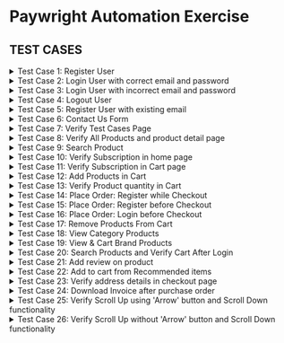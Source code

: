 # **Paywright Automation Exercise**
## TEST CASES

<details>
    <summary>Test Case 1: Register User</summary>
    
1. Launch browser
2. Navigate to url 'http://automationexercise.com'
3. Verify that home page is visible successfully
4. Click on 'Signup / Login' button
5. Verify 'New User Signup!' is visible
6. Enter name and email address
7. Click 'Signup' button
8. Verify that 'ENTER ACCOUNT INFORMATION' is visible
9. Fill details: Title, Name, Email, Password, Date of birth
10.  Select checkbox 'Sign up for our newsletter!'
11. Select checkbox 'Receive special offers from our partners!'
12. Fill details: First name, Last name, Company, Address, Address2, Country, State, City, Zipcode, Mobile Number
13. Click 'Create Account button'
14. Verify that 'ACCOUNT CREATED!' is visible
15. Click 'Continue' button
16. Verify that 'Logged in as username' is visible
17. Click 'Delete Account' button
18. Verify that 'ACCOUNT DELETED!' is visible and click 'Continue' button
</details>
<details>
    <summary>Test Case 2: Login User with correct email and password</summary>
    
1. Launch browser
2. Navigate to url 'http://automationexercise.com'
3. Verify that home page is visible successfully
4. Click on 'Signup / Login' button
5. Verify 'Login to your account' is visible
6. Enter correct email address and password
7. Click 'login' button
8. Verify that 'Logged in as username' is visible
9. Click 'Delete Account' button
10. Verify that 'ACCOUNT DELETED!' is visible
</details>
<details>
    <summary>Test Case 3: Login User with incorrect email and password</summary>

1. Launch browser
2. Navigate to url 'http://automationexercise.com'
3. Verify that home page is visible successfully
4. Click on 'Signup / Login' button
5. Verify 'Login to your account' is visible
6. Enter incorrect email address and password
7. Click 'login' button
8. Verify error 'Your email or password is incorrect!' is visible
</details>
<details>
    <summary>Test Case 4: Logout User</summary>

1. Launch browser
2. Navigate to url 'http://automationexercise.com'
3. Verify that home page is visible successfully
4. Click on 'Signup / Login' button
5. Verify 'Login to your account' is visible
6. Enter correct email address and password
7. Click 'login' button
8. Verify that 'Logged in as username' is visible
9. Click 'Logout' button
10. Verify that user is navigated to login page
</details>
<details>
    <summary>Test Case 5: Register User with existing email</summary>

1. Launch browser
2. Navigate to url 'http://automationexercise.com'
3. Verify that home page is visible successfully
4. Click on 'Signup / Login' button
5. Verify 'New User Signup!' is visible
6. Enter name and already registered email address
7. Click 'Signup' button
8. Verify error 'Email Address already exist!' is visible
</details>
<details>
    <summary>Test Case 6: Contact Us Form</summary>

1. Launch browser
2. Navigate to url 'http://automationexercise.com'
3. Verify that home page is visible successfully
4. Click on 'Contact Us' button
5. Verify 'GET IN TOUCH' is visible
6. Enter name, email, subject and message
7. Upload file
8. Click 'Submit' button
9. Click OK button
10. Verify success message 'Success! Your details have been submitted successfully.' is visible
11. Click 'Home' button and verify that landed to home page successfully
</details>
<details>
    <summary>Test Case 7: Verify Test Cases Page</summary>

1. Launch browser
2. Navigate to url 'http://automationexercise.com'
3. Verify that home page is visible successfully
4. Click on 'Test Cases' button
5. Verify user is navigated to test cases page successfully
</details>
<details>
    <summary>Test Case 8: Verify All Products and product detail page</summary>

1. Launch browser
2. Navigate to url 'http://automationexercise.com'
3. Verify that home page is visible successfully
4. Click on 'Products' button
5. Verify user is navigated to ALL PRODUCTS page successfully
6. The products list is visible
7. Click on 'View Product' of first product
8. User is landed to product detail page
9. Verify that detail detail is visible: product name, category, price, availability, condition, brand
</details>
<details>
    <summary>Test Case 9: Search Product</summary>

1. Launch browser
2. Navigate to url 'http://automationexercise.com'
3. Verify that home page is visible successfully
4. Click on 'Products' button
5. Verify user is navigated to ALL PRODUCTS page successfully
6. Enter product name in search input and click search button
7. Verify 'SEARCHED PRODUCTS' is visible
8. Verify all the products related to search are visible
</details>
<details>
    <summary>Test Case 10: Verify Subscription in home page</summary>

1. Launch browser
2. Navigate to url 'http://automationexercise.com'
3. Verify that home page is visible successfully
4. Scroll down to footer
5. Verify text 'SUBSCRIPTION'
6. Enter email address in input and click arrow button
7. Verify success message 'You have been successfully subscribed!' is visible
</details>
<details>
    <summary>Test Case 11: Verify Subscription in Cart page</summary>

1. Launch browser
2. Navigate to url 'http://automationexercise.com'
3. Verify that home page is visible successfully
4. Click 'Cart' button
5. Scroll down to footer
6. Verify text 'SUBSCRIPTION'
7. Enter email address in input and click arrow button
8. Verify success message 'You have been successfully subscribed!' is visible
</details>
<details>
    <summary>Test Case 12: Add Products in Cart</summary>

1. Launch browser
2. Navigate to url 'http://automationexercise.com'
3. Verify that home page is visible successfully
4. Click 'Products' button
5. Hover over first product and click 'Add to cart'
6. Click 'Continue Shopping' button
7. Hover over second product and click 'Add to cart'
8. Click 'View Cart' button
9. Verify both products are added to Cart
10. Verify their prices, quantity and total price
</details>
<details>
    <summary>Test Case 13: Verify Product quantity in Cart</summary>

1. Launch browser
2. Navigate to url 'http://automationexercise.com'
3. Verify that home page is visible successfully
4. Click 'View Product' for any product on home page
5. Verify product detail is opened
6. Increase quantity to 4
7. Click 'Add to cart' button
8. Click 'View Cart' button
9. Verify that product is displayed in cart page with exact quantity
</details>
<details>
    <summary>Test Case 14: Place Order: Register while Checkout</summary>

1. Launch browser
2. Navigate to url 'http://automationexercise.com'
3. Verify that home page is visible successfully
4. Add products to cart
5. Click 'Cart' button
6. Verify that cart page is displayed
7. Click Proceed To Checkout
8. Click 'Register / Login' button
9. Fill all details in Signup and create account
10. Verify 'ACCOUNT CREATED!' and click 'Continue' button
11. Verify ' Logged in as username' at top
12. Click 'Cart' button
13. Click 'Proceed To Checkout' button
14. Verify Address Details and Review Your Order
15. Enter description in comment text area and click 'Place Order'
16. Enter payment details: Name on Card, Card Number, CVC, Expiration date
17. Click 'Pay and Confirm Order' button
18. Verify success message 'Your order has been placed successfully!'
19. Click 'Delete Account' button
20. Verify 'ACCOUNT DELETED!' and click 'Continue' button
</details>
<details>
    <summary>Test Case 15: Place Order: Register before Checkout</summary>

1. Launch browser
2. Navigate to url 'http://automationexercise.com'
3. Verify that home page is visible successfully
4. Click 'Signup / Login' button
5. Fill all details in Signup and create account
6. Verify 'ACCOUNT CREATED!' and click 'Continue' button
7. Verify ' Logged in as username' at top
8. Add products to cart
9. Click 'Cart' button
10. Verify that cart page is displayed
11. Click Proceed To Checkout
12. Verify Address Details and Review Your Order
13. Enter description in comment text area and click 'Place Order'
14. Enter payment details: Name on Card, Card Number, CVC, Expiration date
15. Click 'Pay and Confirm Order' button
16. Verify success message 'Your order has been placed successfully!'
17. Click 'Delete Account' button
18. Verify 'ACCOUNT DELETED!' and click 'Continue' button
</details>
<details>
    <summary>Test Case 16: Place Order: Login before Checkout</summary>

1. Launch browser
2. Navigate to url 'http://automationexercise.com'
3. Verify that home page is visible successfully
4. Click 'Signup / Login' button
5. Fill email, password and click 'Login' button
6. Verify 'Logged in as username' at top
7. Add products to cart
8. Click 'Cart' button
9. Verify that cart page is displayed
10. Click Proceed To Checkout
11. Verify Address Details and Review Your Order
12. Enter description in comment text area and click 'Place Order'
13. Enter payment details: Name on Card, Card Number, CVC, Expiration date
14. Click 'Pay and Confirm Order' button
15. Verify success message 'Your order has been placed successfully!'
16. Click 'Delete Account' button
17. Verify 'ACCOUNT DELETED!' and click 'Continue' button
</details>
<details>
    <summary>Test Case 17: Remove Products From Cart</summary>

1. Launch browser
2. Navigate to url 'http://automationexercise.com'
3. Verify that home page is visible successfully
4. Add products to cart
5. Click 'Cart' button
6. Verify that cart page is displayed
7. Click 'X' button corresponding to particular product
8. Verify that product is removed from the cart
</details>
<details>
    <summary>Test Case 18: View Category Products</summary>

1. Launch browser
2. Navigate to url 'http://automationexercise.com'
3. Verify that categories are visible on left side bar
4. Click on 'Women' category
5. Click on any category link under 'Women' category, for example: Dress
6. Verify that category page is displayed and confirm text 'WOMEN - TOPS PRODUCTS'
7. On left side bar, click on any sub-category link of 'Men' category
8. Verify that user is navigated to that category page
</details>
<details>
    <summary>Test Case 19: View & Cart Brand Products</summary>

1. Launch browser
2. Navigate to url 'http://automationexercise.com'
3. Click on 'Products' button
4. Verify that Brands are visible on left side bar
5. Click on any brand name
6. Verify that user is navigated to brand page and brand products are displayed
7. On left side bar, click on any other brand link
8. Verify that user is navigated to that brand page and can see products
</details>
<details>
    <summary>Test Case 20: Search Products and Verify Cart After Login</summary>

1. Launch browser
2. Navigate to url 'http://automationexercise.com'
3. Click on 'Products' button
4. Verify user is navigated to ALL PRODUCTS page successfully
5. Enter product name in search input and click search button
6. Verify 'SEARCHED PRODUCTS' is visible
7. Verify all the products related to search are visible
8. Add those products to cart
9. Click 'Cart' button and verify that products are visible in cart
10. Click 'Signup / Login' button and submit login details
11. Again, go to Cart page
12. Verify that those products are visible in cart after login as well
</details>
<details>
    <summary>Test Case 21: Add review on product</summary>

1. Launch browser
2. Navigate to url 'http://automationexercise.com'
3. Click on 'Products' button
4. Verify user is navigated to ALL PRODUCTS page successfully
5. Click on 'View Product' button
6. Verify 'Write Your Review' is visible
7. Enter name, email and review
8. Click 'Submit' button
9. Verify success message 'Thank you for your review.'
</details>
<details>
    <summary>Test Case 22: Add to cart from Recommended items</summary>

1. Launch browser
2. Navigate to url 'http://automationexercise.com'
3. Scroll to bottom of page
4. Verify 'RECOMMENDED ITEMS' are visible
5. Click on 'Add To Cart' on Recommended product
6. Click on 'View Cart' button
7. Verify that product is displayed in cart page
</details>
<details>
    <summary>Test Case 23: Verify address details in checkout page</summary>

1. Launch browser
2. Navigate to url 'http://automationexercise.com'
3. Verify that home page is visible successfully
4. Click 'Signup / Login' button
5. Fill all details in Signup and create account
6. Verify 'ACCOUNT CREATED!' and click 'Continue' button
7. Verify ' Logged in as username' at top
8. Add products to cart
9. Click 'Cart' button
10. Verify that cart page is displayed
11. Click Proceed To Checkout
12. Verify that the delivery address is same address filled at the time registration of account
13. Verify that the billing address is same address filled at the time registration of account
14. Click 'Delete Account' button
15. Verify 'ACCOUNT DELETED!' and click 'Continue' button
</details>
<details>
    <summary>Test Case 24: Download Invoice after purchase order</summary>

1. Launch browser
2. Navigate to url 'http://automationexercise.com'
3. Verify that home page is visible successfully
4. Add products to cart
5. Click 'Cart' button
6. Verify that cart page is displayed
7. Click Proceed To Checkout
8. Click 'Register / Login' button
9. Fill all details in Signup and create account
10. Verify 'ACCOUNT CREATED!' and click 'Continue' button
11. Verify ' Logged in as username' at top
12. Click 'Cart' button
13. Click 'Proceed To Checkout' button
14. Verify Address Details and Review Your Order
15. Enter description in comment text area and click 'Place Order'
16. Enter payment details: Name on Card, Card Number, CVC, Expiration date
17. Click 'Pay and Confirm Order' button
18. Verify success message 'Your order has been placed successfully!'
19. Click 'Download Invoice' button and verify invoice is downloaded successfully.
20. Click 'Continue' button
21. Click 'Delete Account' button
22. Verify 'ACCOUNT DELETED!' and click 'Continue' button
</details>
<details>
    <summary>Test Case 25: Verify Scroll Up using 'Arrow' button and Scroll Down functionality</summary>

1. Launch browser
2. Navigate to url 'http://automationexercise.com'
3. Verify that home page is visible successfully
4. Scroll down page to bottom
5. Verify 'SUBSCRIPTION' is visible
6. Click on arrow at bottom right side to move upward
7. Verify that page is scrolled up and 'Full-Fledged practice website for Automation Engineers' text is visible on screen
</details>
<details>
    <summary>Test Case 26: Verify Scroll Up without 'Arrow' button and Scroll Down functionality</summary>

1. Launch browser
2. Navigate to url 'http://automationexercise.com'
3. Verify that home page is visible successfully
4. Scroll down page to bottom
5. Verify 'SUBSCRIPTION' is visible
6. Scroll up page to top
7. Verify that page is scrolled up and 'Full-Fledged practice website for Automation Engineers' text is visible on screen
</details>